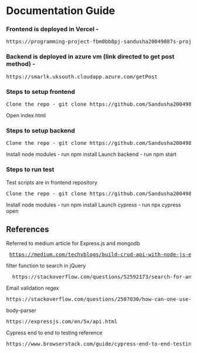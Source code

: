 
# Documentation Guide
### Frontend is deployed in Vercel -
<pre>
https://programming-project-fbm0bb8pj-sandusha20049887s-projects.vercel.app/login.html
</pre>
### Backend is deployed in azure vm (link directed to get post method) -
<pre>
https://smarlk.uksouth.cloudapp.azure.com/getPost
</pre>

### Steps to setup frontend
<pre>
Clone the repo - git clone https://github.com/Sandusha20049887/ProgrammingProject.git
</pre>
Open index.html

### Steps to setup backend
<pre>
Clone the repo - git clone https://github.com/Sandusha20049887/ProjectGarageMate.git
</pre>
Install node modules - run npm install
Launch backend - run npm start

### Steps to run test
Test scripts are in frontend repository
<pre>
Clone the repo - git clone https://github.com/Sandusha20049887/ProgrammingProject.git
</pre>
Install node modules - run npm install
Launch cypress - run npx cypress open

## References
Referred to medium article for Express.js and mongodb <pre>
https://medium.com/techvblogs/build-crud-api-with-node-js-express-and-mongodb-e3aa58da3915</pre>

filter function to search in jQuery
<pre>
  https://stackoverflow.com/questions/52592173/search-for-an-item-in-a-list-using-jquery-filter
</pre>

Email validation regex 
<pre>https://stackoverflow.com/questions/2507030/how-can-one-use-jquery-to-validate-email-addresses</pre>

body-parser
<pre>https://expressjs.com/en/5x/api.html</pre>

Cypress end to end to testing reference
<pre>https://www.browserstack.com/guide/cypress-end-to-end-testing</pre>


